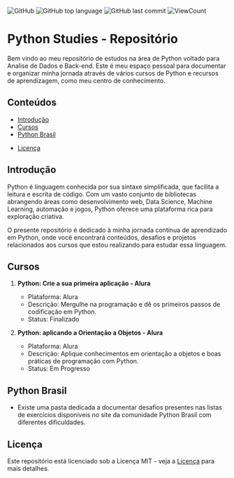 ![GitHub](https://img.shields.io/github/license/eu-larissasouza/sql_studies?style=flat)
![GitHub top language](https://img.shields.io/github/languages/top/eu-larissasouza/pythonstudies?style=flat)
![GitHub last commit](https://img.shields.io/github/last-commit/eu-larissasouza/pythonstudies?style=flat)
![ViewCount](https://views.whatilearened.today/views/github/eu-larissasouza/pythonstudies.svg?cache=remove)

# Python Studies - Repositório

Bem vindo ao meu repositório de estudos na área de Python voltado para Analise de Dados e Back-end.
Este é meu espaço pessoal para documentar e organizar minha jornada através de vários cursos de Python e recursos de aprendizagem, como meu centro de conhecimento.

## Conteúdos

- [Introdução](#introdução)
- [Cursos](#cursos)
- [Python Brasil](#python-brasil)
<!-- - [Projetos](#projetos) -->
- [Licença](#licença)

## Introdução

Python é linguagem conhecida por sua sintaxe simplificada, que facilita a leitura e escrita de código. Com um vasto conjunto de bibliotecas abrangendo áreas como desenvolvimento web, Data Science, Machine Learning, automação e jogos, Python oferece uma plataforma rica para exploração criativa.

O presente repositório é dedicado à minha jornada contínua de aprendizado em Python, onde você encontrará conteúdos, desafios e projetos relacionados aos cursos que estou realizando para estudar essa linguagem.

## Cursos

1. **Python: Crie a sua primeira aplicação - Alura**

   - Plataforma: Alura
   - Descrição: Mergulhe na programação e dê os primeiros passos de codificação em Python.
   - Status: Finalizado

2. **Python: aplicando a Orientação a Objetos - Alura**

   - Plataforma: Alura
   - Descrição: Aplique conhecimentos em orientação a objetos e boas práticas de programação com Python.
   - Status: Em Progresso

<!-- 2. **Formação Python para Data Science - Alura**

   - Plataforma: Alura
   - Descrição: Um guia de estudos com o passo a passo necessário para quem deseja aprender sobre uma das áreas com mais demanda de profissionais nos últimos anos: a Ciência de Dados.
   - Status: Em Progresso -->

## Python Brasil

- Existe uma pasta dedicada a documentar desafios presentes nas listas de exercícios disponíveis no site da comunidade Python Brasil com diferentes dificuldades.
<!--

## Projetos

- Em construção -->

## Licença

Este repositório está licenciado sob a Licença MIT - veja a [Licença](LICENSE.MD) para mais detalhes.
